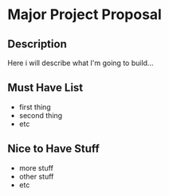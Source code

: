 # Major Project Proposal

## Description

Here i will describe what I'm going to build...

## Must Have List

- first thing
- second thing
- etc

## Nice to Have Stuff

- more stuff
- other stuff
- etc
